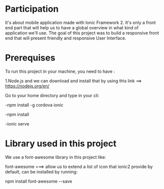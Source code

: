 # Participation
It's about mobile application made with Ionic Framework 2. It's only a front end part that will help us to have a global overview in what kind of application we'll use. The goal of this project was to build a responsive front end that will present friendly and responsive User Interface. 

# Prerequises 
To run this project in your machine, you need to have : 

1.Node.js and we can download and install that by using this link ==> https://nodejs.org/en/ 

Go to your home directory and type in your cli:

-npm install -g cordova ionic

-npm install

-ionic serve 

# Library used in this project 

We use a font-awesome library in this project like: 

font-awesome ===> allow us to extend a list of icon that ionic2 provide by default, can be installed by running: 

npm install font-awesome --save


